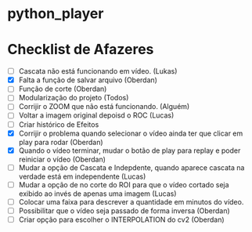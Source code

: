 # python_player
 

# Checklist de Afazeres
- [ ] Cascata não está funcionando em vídeo. (Lukas)
- [x] Falta a função de salvar arquivo (Oberdan)
- [ ] Função de corte (Oberdan)
- [ ] Modularização do projeto (Todos)
- [ ] Corrijir o ZOOM que não está funcionando. (Alguém)
- [ ]  Voltar a imagem original depoisd o ROC (Lucas)
- [ ]  Criar histórico de Efeitos
- [x]  Corrijir o problema quando selecionar o vídeo ainda ter que clicar em play para rodar (Oberdan)
- [x] Quando o vídeo terminar, mudar o botão de play para replay e poder reiniciar o vídeo (Oberdan)
- [ ] Mudar a opção de Cascata e Indepdente, quando aparece cascata na verdade está em independente (Lucas)
- [ ] Mudar a opção de no corte do ROI para que o vídeo cortado seja exibido ao invés de apenas uma imagem (Lucas)
- [ ] Colocar uma faixa para descrever a quantidade em minutos do vídeo.
- [ ] Possibilitar que o vídeo seja passado de forma inversa (Oberdan)
- [ ] Criar opção para escolher o INTERPOLATION do cv2 (Oberdan)
